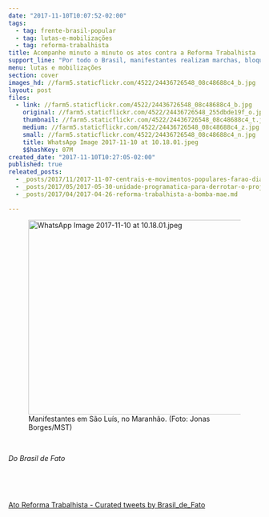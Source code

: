 ```yaml
---
date: "2017-11-10T10:07:52-02:00"
tags:
  - tag: frente-brasil-popular
  - tag: lutas-e-mobilizações
  - tag: reforma-trabalhista
title: Acompanhe minuto a minuto os atos contra a Reforma Trabalhista
support_line: "Por todo o Brasil, manifestantes realizam marchas, bloqueios, paralisações e campanhas de agitação contra a implantação da reforma trabalhista, que se inicia amanhã."
menu: lutas e mobilizações
section: cover
images_hd: //farm5.staticflickr.com/4522/24436726548_08c48688c4_b.jpg
layout: post
files:
  - link: //farm5.staticflickr.com/4522/24436726548_08c48688c4_b.jpg
    original: //farm5.staticflickr.com/4522/24436726548_255dbde19f_o.jpg
    thumbnail: //farm5.staticflickr.com/4522/24436726548_08c48688c4_t.jpg
    medium: //farm5.staticflickr.com/4522/24436726548_08c48688c4_z.jpg
    small: //farm5.staticflickr.com/4522/24436726548_08c48688c4_n.jpg
    title: WhatsApp Image 2017-11-10 at 10.18.01.jpeg
    $$hashKey: 07M
created_date: "2017-11-10T10:27:05-02:00"
published: true
releated_posts:
  - _posts/2017/11/2017-11-07-centrais-e-movimentos-populares-farao-dia-nacional-de-paralisacoes-na-proxima-sexta-feira-10.md
  - _posts/2017/05/2017-05-30-unidade-programatica-para-derrotar-o-projeto-do-golpe.md
  - _posts/2017/04/2017-04-26-reforma-trabalhista-a-bomba-mae.md

---
```

<figure class="image"><img alt="WhatsApp Image 2017-11-10 at 10.18.01.jpeg" height="389" src="//farm5.staticflickr.com/4522/24436726548_08c48688c4_b.jpg" width="700" />
<figcaption>Manifestantes em S&atilde;o Lu&iacute;s, no Maranh&atilde;o. (Foto: Jonas Borges/MST)</figcaption>
</figure>

<p>&nbsp;</p>

<p><em>Do Brasil de Fato</em></p>

<p>&nbsp;</p>

<p>&nbsp;</p>

<p><a class="twitter-timeline" data-partner="tweetdeck" href="https://twitter.com/Brasil_de_Fato/timelines/928714762233548800?ref_src=twsrc%5Etfw">Ato Reforma Trabalhista - Curated tweets by Brasil_de_Fato</a> <script async src="https://platform.twitter.com/widgets.js" charset="utf-8"></script></p>
